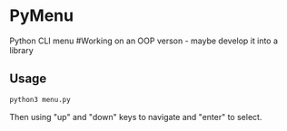 # PyMenu
Python CLI menu 
#Working on an OOP verson - maybe develop it into a library
## Usage
```bash
python3 menu.py
```
Then using "up" and "down" keys to navigate and "enter" to select.
